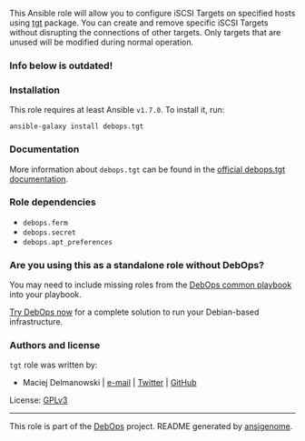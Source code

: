 This Ansible role will allow you to configure iSCSI Targets on specified
hosts using [tgt](http://stgt.sourceforge.net/) package. You can create and
remove specific iSCSI Targets without disrupting the connections of other
targets. Only targets that are unused will be modified during normal
operation.

### Info below is outdated!

### Installation

This role requires at least Ansible `v1.7.0`. To install it, run:

    ansible-galaxy install debops.tgt

### Documentation

More information about `debops.tgt` can be found in the
[official debops.tgt documentation](http://docs.debops.org/en/latest/ansible/roles/ansible-tgt/docs/).


### Role dependencies

- `debops.ferm`
- `debops.secret`
- `debops.apt_preferences`

### Are you using this as a standalone role without DebOps?

You may need to include missing roles from the [DebOps common
playbook](https://github.com/debops/debops-playbooks/blob/master/playbooks/common.yml)
into your playbook.

[Try DebOps now](https://github.com/debops/debops) for a complete solution to run your Debian-based infrastructure.





### Authors and license

`tgt` role was written by:
- Maciej Delmanowski | [e-mail](mailto:drybjed@gmail.com) | [Twitter](https://twitter.com/drybjed) | [GitHub](https://github.com/drybjed)

License: [GPLv3](https://tldrlegal.com/license/gnu-general-public-license-v3-%28gpl-3%29)

***

This role is part of the [DebOps](http://debops.org/) project. README generated by [ansigenome](https://github.com/nickjj/ansigenome/).
